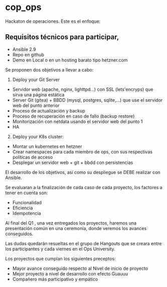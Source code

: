 # cop_ops
Hackaton de operaciones.
Este es el enfoque: 

## Requisitos técnicos para participar,

* Ansible 2.9
* Repo en github
* Demo en Local o en un hosting barato tipo hetzner.com

Se proponen dos objetivos a llevar a cabo:
 
1. Deploy your Git Server
  * Servidor web (apache, nginx, lighttpd...) con SSL (lets'encryps) que sirva una página estática
  * Server Git (gitea) + BBDD (mysql, postgres, sqlite,...) que use el servidor web del punto anterior
  * Proceso de actualización y backup
  * Proceso de recuperación en caso de fallo (backup restore)
  * Monitorización con netdata usando el servidor web del punto 1
  * HA
2. Deploy your K8s cluster:
  * Montar un kubernetes en hetzner
  * Crear namespaces para cada miembro de ops, con sus respectivas políticas de acceso
  * Desplegar un servidor web + git + bbdd con persistencias

El desarrollo de los objetivos, así como su despliegue se DEBE realizar con Ansible.

Se evaluaran a la finalización de cada caso de cada proyecto, los factores a tener en cuenta son:
  * Funcionalidad
  * Eficiencia
  * Idempotencia

Al final del Q1 , una vez entregados los proyectos, haremos una presentación común en una ceremonia, donde veremos los avances conseguidos.

Las dudas quedarán resueltas en el grupo de Hangouts que se creara entre los participantes y cada viernes en el Ops University.

Los proyectos que cumplan los siguientes preceptos:
  * Mayor avance conseguido respecto al Nivel de inicio de proyecto
  * Mejor proyecto a nivel de desarrollo con efecto Guauuu
  * Compañero más participativo y empático
